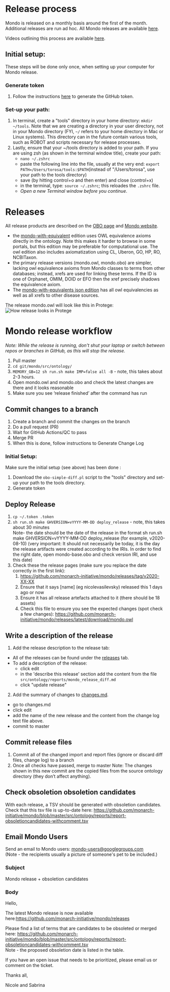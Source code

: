 # Release process

Mondo is released on a monthly basis around the first of the month. Additional releases are run ad hoc. All Mondo releases are available [here](https://github.com/monarch-initiative/mondo/releases).

Videos outlining this process are available [here](https://drive.google.com/drive/u/0/folders/1kDD572vCE2NRGC57cX7vTUHQSFvomyb7).

## Initial setup: 
These steps will be done only once, when setting up your computer for Mondo release. 
### Generate token
1. Follow the instructions [here](https://mondo.readthedocs.io/en/latest/developer-guide/generate-token/) to generate the GitHub token.
### Set-up your path:
1. In terminal, create a "tools" directory in your home directory: 
`mkdir ~/tools`. 
Note that we are creating a directory in your user directory, not in your Mondo directory (FYI, `~/` refers to your home directory in Mac or Linux systems). This directory can in the future contain various tools, such as ROBOT and scripts necessary for release processes. 
1. Lastly, ensure that your ~/tools directory is added to your path. If you are using zsh (as shown in the terminal window title), create your path: 
   - `nano ~/.zshrc`
   - paste the following line into the file, usually at the very end: `export PATH=/Users/torosa/tools:$PATH`(instead of "/Users/torosa", use your path to the tools directory)
   - save (by hitting control+o and then enter) and close (control+x)
   - in the terminal, type: `source ~/.zshrc`; this reloades the `.zshrc` file. 
   - *Open a new Terminal window before you continue*. 

# Releases

All release products are described on the [OBO page](http://obofoundry.org/ontology/mondo.html) and [Mondo website](https://mondo.monarchinitiative.org/).

 - the [mondo-with-equivalent](http://purl.obolibrary.org/obo/mondo/mondo-with-equivalents.owl) edition uses OWL equivalence axioms directly in the ontology. Note this makes it harder to browse in some portals, but this edition may be preferable for computational use. The owl edition also includes axiomatization using CL, Uberon, GO, HP, RO, NCBITaxon.
 - the primary release versions (mondo.owl, mondo.obo) are simpler, lacking owl equivalence axioms from Mondo classes to terms from other databases; instead, xrefs are used for linking these terms. If the ID is one of Orphanet, OMIM, DOID or EFO then the xref precisely shadows the equivalence axiom.
- The [mondo-with-equivalents json edition](http://purl.obolibrary.org/obo/mondo/mondo-with-equivalents.json) has all owl equivalencies as well as all xrefs to other disease sources.

The release mondo.owl will look like this in Protege:
![How release looks in Protege](images/release-protege-look.png)

# Mondo release workflow

_Note: While the release is running, don't shut your laptop or switch between repos or branches in GitHub, as this will stop the release._

1. Pull master
2. `cd git/mondo/src/ontology/`
3. `MEMORY_GB=12 sh run.sh make IMP=false all -B` - note, this takes about 2-3 hours.
4. Open mondo.owl and mondo.obo and check the latest changes are there and it looks reasonable
5. Make sure you see ‘release finished’ after the command has run

## Commit changes to a branch
1. Create a branch and commit the changes on the branch
2. Do a pull request (PR)
3. Wait for GitHub Actions/QC to pass
4. Merge PR
5. When this is done, follow instructions to Generate Change Log

### Initial Setup:
Make sure the initial setup (see above) has been done :
1. Download the `obo-simple-diff.pl` script to the "tools" directory and set-up your path to the tools directory.
2. Generate token

## Deploy Release
1. `cp ~/.token .token`  
1. `sh run.sh make GHVERSION=vYYYY-MM-DD deploy_release` - note, this takes about 30 minutes  
Note- the date should be the date of the release in the format sh run.sh make GHVERSION=vYYYY-MM-DD deploy_release (for example, v2020-08-10)  (very important: It should not necessarily be today, it is the day the release artifacts were created according to the IRIs. In order to find the right date, open mondo-base.obo and check version IRI, and use this date)
1. Check these the release pages (make sure you replace the date correctly in the first link):
    1. https://github.com/monarch-initiative/mondo/releases/tag/v2020-XX-XX
    2. Ensure that it says [name] (eg nicolevasilevsky) released this 1 days ago or now
    3. Ensure it has all release artefacts attached to it (there should be 18 assets)
    4. Check this file to ensure you see the expected changes (spot check a few changes): https://github.com/monarch-initiative/mondo/releases/latest/download/mondo.owl

## Write a description of the release

1. Add the release description to the release tab: 
 - All of the releases can be found under the [releases](https://github.com/monarch-initiative/mondo/releases) tab.
 - To add a description of the release: 
   - click edit
   - in the 'describe this release' section add the content from the file `src/ontology/reports/mondo_release_diff.md`
   - click "update release"
2. Add the summary of changes to [changes.md](https://github.com/monarch-initiative/mondo/blob/master/Changes.md).
 - go to changes.md
 - click edit
 - add the name of the new release and the content from the change log text file above. 
 - commit to master

## Commit release files

1. Commit all of the changed import and report files (ignore or discard diff files, change log) to a branch
1. Once all checks have passed, merge to master
Note: The changes shown in this new commit are the copied files from the source ontology directory (they don’t affect anything).

## Check obsoletion obsoletion candidates

With each release, a TSV should be generated with obsoletion candidates. Check that this tsv file is up-to-date here:
https://github.com/monarch-initiative/mondo/blob/master/src/ontology/reports/report-obsoletioncandidates-withcomment.tsv

## Email Mondo Users
Send an email to Mondo users: mondo-users@googlegroups.com  
(Note - the recipients usually a picture of someone's pet to be included.)

### Subject
Mondo release + obsoletion candidates

### Body

Hello,  

The latest Mondo release is now available here:https://github.com/monarch-initiative/mondo/releases  

Please find a list of terms that are candidates to be obsoleted or merged here: https://github.com/monarch-initiative/mondo/blob/master/src/ontology/reports/report-obsoletioncandidates-withcomment.tsv  
Note - the proposed obsoletion date is listed in the table.  

If you have an open issue that needs to be prioritized, please email us or comment on the ticket.  

Thanks all,  

Nicole and Sabrina  
